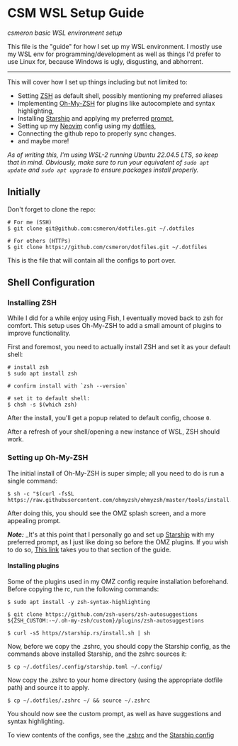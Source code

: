 # CSM WSL Setup Guide

_csmeron basic WSL environment setup_

This file is the "guide" for how I set up my WSL environment. I mostly use my
WSL env for programming/development as well as things I'd prefer to use Linux
for, because Windows is ugly, disgusting, and abhorrent.

---

This will cover how I set up things including but not limited to:

- Setting [ZSH](https://www.zsh.org) as default shell, possibly mentioning my
  preferred aliases
- Implementing [Oh-My-ZSH](https://ohmyz.sh) for plugins like autocomplete and
  syntax highlighting,
- Installing [Starship](https://starship.rs/) and applying my preferred [prompt](/.config/starship.toml),
- Setting up my [Neovim](https://github.com/neovim/neovim) config using my [dotfiles](/.config/nvim/),
- Connecting the github repo to properly sync changes.
- and maybe more!

_As of writing this, I'm using WSL-2 running Ubuntu 22.04.5 LTS, so keep that
in mind._
_Obviously, make sure to run your equivalent of `sudo apt update` and `sudo apt upgrade`
to ensure packages install properly._

## Initially

Don't forget to clone the repo:

```
# For me (SSH)
$ git clone git@github.com:csmeron/dotfiles.git ~/.dotfiles

# For others (HTTPs)
$ git clone https://github.com/csmeron/dotfiles.git ~/.dotfiles
```

This is the file that will contain all the configs to port over.

## Shell Configuration

### Installing ZSH

While I did for a while enjoy using Fish, I eventually moved back to zsh for
comfort. This setup uses Oh-My-ZSH to add a small amount of plugins to improve
functionality.

First and foremost, you need to actually install ZSH and set it as your default
shell:

```
# install zsh
$ sudo apt install zsh

# confirm install with `zsh --version`

# set it to default shell:
$ chsh -s $(which zsh)
```

After the install, you'll get a popup related to default config, choose `0`.

After a refresh of your shell/opening a new instance of WSL, ZSH should work.

### Setting up Oh-My-ZSH

The initial install of Oh-My-ZSH is super simple; all you need to do is run a
single command:

```
$ sh -c "$(curl -fsSL https://raw.githubusercontent.com/ohmyzsh/ohmyzsh/master/tools/install.sh)"
```

After doing this, you should see the OMZ splash screen, and a more appealing
prompt.

**_Note:_** \_It's at this point that I personally go and set up [Starship](https://starship.rs)
with my preferred prompt, as I just like doing so before the OMZ plugins. If
you wish to do so, [This link](#starship-prompt-setup) takes you to that section of the guide.

#### Installing plugins

Some of the plugins used in my OMZ config require installation beforehand.
Before copying the rc, run the following commands:

```
$ sudo apt install -y zsh-syntax-highlighting

$ git clone https://github.com/zsh-users/zsh-autosuggestions ${ZSH_CUSTOM:-~/.oh-my-zsh/custom}/plugins/zsh-autosuggestions

$ curl -sS https//starship.rs/install.sh | sh
```

Now, before we copy the .zshrc, you should copy the Starship config, as the
commands above installed Starship, and the zshrc sources it:

```
$ cp ~/.dotfiles/.config/starship.toml ~/.config/
```

Now copy the .zshrc to your home directory (using the appropriate dotfile path)
and source it to apply.

```
$ cp ~/.dotfiles/.zshrc ~/ && source ~/.zshrc
```

You should now see the custom prompt, as well as have suggestions and syntax
highlighting.

To view contents of the configs, see the [.zshrc](/.zshrc) and the [Starship config](/.config/starship.toml)
